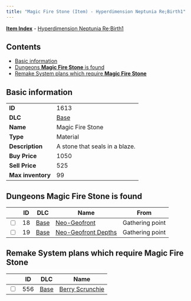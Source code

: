 ```yaml
---
title: "Magic Fire Stone (Item) - Hyperdimension Neptunia Re;Birth1"
---
```


[**Item Index**](/neptunia/rb1/item/index.html) - [Hyperdimension Neptunia Re;Birth1](/neptunia/rb1)

## Contents

- [Basic information](#basic-information)
- [Dungeons **Magic Fire Stone** is found](#dungeons-magic-fire-stone-is-found)
- [Remake System plans which require **Magic Fire Stone**](#remake-system-plans-which-require-magic-fire-stone)

## Basic information

|   |   |
| -- | -- |
| **ID** | 1613 |
| **DLC** | [Base](/neptunia/rb1/dlc/1-base.html) |
| **Name** | Magic Fire Stone |
| **Type** | Material |
| **Description** | A stone that seals in a blaze. |
| **Buy Price** | 1050 |
| **Sell Price** | 525 |
| **Max inventory** | 99 |


## Dungeons **Magic Fire Stone** is found

|    | ID | DLC | Name | From |
| -- | -- | --- | ---- | ---- |
| <input type="checkbox" id="rb1-dungeon-1-18" class="trackbox" /> | 18 | [Base](/neptunia/rb1/dlc/1-base.html) | [Neo-Geofront](/neptunia/rb1/dungeon/1-18-neo-geofront.html) | Gathering point |
| <input type="checkbox" id="rb1-dungeon-1-19" class="trackbox" /> | 19 | [Base](/neptunia/rb1/dlc/1-base.html) | [Neo-Geofront Depths](/neptunia/rb1/dungeon/1-19-neo-geofront-depths.html) | Gathering point |


## Remake System plans which require **Magic Fire Stone**

|    | ID | DLC | Name |
| -- | -- | --- | ---- |
| <input type="checkbox" id="rb1-quest-1-556" class="trackbox" /> | 556 | [Base](/neptunia/rb1/dlc/1-base.html) | [Berry Scrunchie](/neptunia/rb1/quest/1-556-berry-scrunchie.html) |

